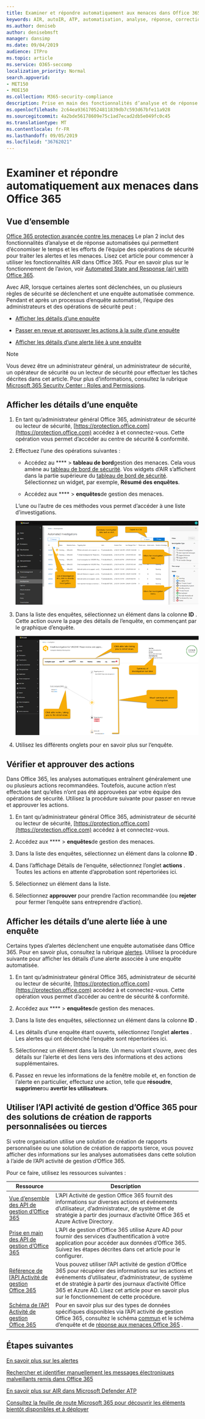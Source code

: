 ```yaml
---
title: Examiner et répondre automatiquement aux menaces dans Office 365
keywords: AIR, autoIR, ATP, automatisation, analyse, réponse, correction, menaces, avancé, menace, protection
ms.author: deniseb
author: denisebmsft
manager: dansimp
ms.date: 09/04/2019
audience: ITPro
ms.topic: article
ms.service: O365-seccomp
localization_priority: Normal
search.appverid:
- MET150
- MOE150
ms.collection: M365-security-compliance
description: Prise en main des fonctionnalités d’analyse et de réponse automatisées dans Office 365 Advanced Threat Protection Plan 2.
ms.openlocfilehash: 2c64ea936170524811839db7c593d67bfe11a928
ms.sourcegitcommit: 4a2bde56178609e75c1ad7ecad2db5e049fc0c45
ms.translationtype: MT
ms.contentlocale: fr-FR
ms.lasthandoff: 09/05/2019
ms.locfileid: "36762021"
---
```

# <a name="automatically-investigate-and-respond-to-threats-in-office-365"></a>Examiner et répondre automatiquement aux menaces dans Office 365

## <a name="overview"></a>Vue d’ensemble

[Office 365 protection avancée contre les menaces](office-365-atp.md) Le plan 2 inclut des fonctionnalités d’analyse et de réponse automatisées qui permettent d’économiser le temps et les efforts de l’équipe des opérations de sécurité pour traiter les alertes et les menaces. Lisez cet article pour commencer à utiliser les fonctionnalités AIR dans Office 365. Pour en savoir plus sur le fonctionnement de l’avion, voir [Automated State and Response (air) with Office 365](automated-investigation-response-office.md).

Avec AIR, lorsque certaines alertes sont déclenchées, un ou plusieurs règles de sécurité se déclenchent et une enquête automatisée commence. Pendant et après un processus d’enquête automatisé, l’équipe des administrateurs et des opérations de sécurité peut :

- [Afficher les détails d’une enquête](#view-details-of-an-investigation)

- [Passer en revue et approuver les actions à la suite d’une enquête](#review-and-approve-actions) 

- [Afficher les détails d’une alerte liée à une enquête](#view-details-about-an-alert-related-to-an-investigation)

> [!NOTE]
> Vous devez être un administrateur général, un administrateur de sécurité, un opérateur de sécurité ou un lecteur de sécurité pour effectuer les tâches décrites dans cet article. Pour plus d’informations, consultez la rubrique [Microsoft 365 Security Center : Roles and Permissions](https://docs.microsoft.com/office365/securitycompliance/microsoft-security-and-compliance#required-licenses-and-permissions).

## <a name="view-details-of-an-investigation"></a>Afficher les détails d’une enquête

1. En tant qu’administrateur général Office 365, administrateur de sécurité ou lecteur de sécurité, [https://protection.office.com](https://protection.office.com) accédez à et connectez-vous. Cette opération vous permet d’accéder au centre de sécurité & conformité.

2. Effectuez l’une des opérations suivantes :

    - Accédez au **** > **tableau de bord**gestion des menaces. Cela vous amène au [tableau de bord de sécurité](security-dashboard.md). Vos widgets d’AIR s’affichent dans la partie supérieure du [tableau de bord de sécurité](security-dashboard.md). Sélectionnez un widget, par exemple, **Résumé des enquêtes**.

    - Accédez aux **** > **enquêtes**de gestion des menaces. 

    L’une ou l’autre de ces méthodes vous permet d’accéder à une liste d’investigations.

    ![Page d’enquête principale pour l’AIR](media/air-maininvestigationpage.png) 

3. Dans la liste des enquêtes, sélectionnez un élément dans la colonne **ID** . Cette action ouvre la page des détails de l’enquête, en commençant par le graphique d’enquête.

    ![Page graphique d’enquête sur l’AIR](media/air-investigationgraphpage.png)

4. Utilisez les différents onglets pour en savoir plus sur l’enquête.

## <a name="review-and-approve-actions"></a>Vérifier et approuver des actions

Dans Office 365, les analyses automatiques entraînent généralement une ou plusieurs actions recommandées. Toutefois, aucune action n’est effectuée tant qu’elles n’ont pas été approuvées par votre équipe des opérations de sécurité. Utilisez la procédure suivante pour passer en revue et approuver les actions.

1. En tant qu’administrateur général Office 365, administrateur de sécurité ou lecteur de sécurité, [https://protection.office.com](https://protection.office.com) accédez à et connectez-vous. 

2. Accédez aux **** > **enquêtes**de gestion des menaces.

3. Dans la liste des enquêtes, sélectionnez un élément dans la colonne **ID** . 

3. Dans l’affichage Détails de l’enquête, sélectionnez l’onglet **actions** . Toutes les actions en attente d’approbation sont répertoriées ici.

4. Sélectionnez un élément dans la liste.

5. Sélectionnez **approuver** pour prendre l’action recommandée (ou **rejeter** pour fermer l’enquête sans entreprendre d’action).

## <a name="view-details-about-an-alert-related-to-an-investigation"></a>Afficher les détails d’une alerte liée à une enquête

Certains types d’alertes déclenchent une enquête automatisée dans Office 365. Pour en savoir plus, consultez la rubrique [alertes](automated-investigation-response-office.md#alerts). Utilisez la procédure suivante pour afficher les détails d’une alerte associée à une enquête automatisée.

1. En tant qu’administrateur général Office 365, administrateur de sécurité ou lecteur de sécurité, [https://protection.office.com](https://protection.office.com) accédez à et connectez-vous. Cette opération vous permet d’accéder au centre de sécurité & conformité.

2. Accédez aux **** > **enquêtes**de gestion des menaces.

3. Dans la liste des enquêtes, sélectionnez un élément dans la colonne **ID** . 

4. Les détails d’une enquête étant ouverts, sélectionnez l’onglet **alertes** . Les alertes qui ont déclenché l’enquête sont répertoriées ici.

5. Sélectionnez un élément dans la liste. Un menu volant s’ouvre, avec des détails sur l’alerte et des liens vers des informations et des actions supplémentaires.

6. Passez en revue les informations de la fenêtre mobile et, en fonction de l’alerte en particulier, effectuez une action, telle que **résoudre**, **supprimer**ou **avertir les utilisateurs**. 

## <a name="use-the-office-365-management-activity-api-for-custom-or-third-party-reporting-solutions"></a>Utiliser l’API activité de gestion d’Office 365 pour des solutions de création de rapports personnalisées ou tierces

Si votre organisation utilise une solution de création de rapports personnalisée ou une solution de création de rapports tierce, vous pouvez afficher des informations sur les analyses automatisées dans cette solution à l’aide de l’API activité de gestion d’Office 365.

Pour ce faire, utilisez les ressources suivantes :

|Ressource  |Description  |
|---------|---------|
|[Vue d’ensemble des API de gestion d’Office 365](https://docs.microsoft.com/office/office-365-management-api/office-365-management-apis-overview)     |L’API Activité de gestion Office 365 fournit des informations sur diverses actions et événements d’utilisateur, d’administrateur, de système et de stratégie à partir des journaux d’activité Office 365 et Azure Active Directory.         |
|[Prise en main des API de gestion d’Office 365](https://docs.microsoft.com/office/office-365-management-api/get-started-with-office-365-management-apis)     |L’API de gestion d’Office 365 utilise Azure AD pour fournir des services d’authentification à votre application pour accéder aux données d’Office 365. Suivez les étapes décrites dans cet article pour le configurer.          |
|[Référence de l’API Activité de gestion Office 365](https://docs.microsoft.com/office/office-365-management-api/office-365-management-activity-api-reference)     |Vous pouvez utiliser l’API activité de gestion d’Office 365 pour récupérer des informations sur les actions et événements d’utilisateur, d’administrateur, de système et de stratégie à partir des journaux d’activité Office 365 et Azure AD. Lisez cet article pour en savoir plus sur le fonctionnement de cette procédure.        |
|[Schéma de l’API Activité de gestion Office 365](https://docs.microsoft.com/office/office-365-management-api/office-365-management-activity-api-schema)     |Pour en savoir plus sur des types de données spécifiques disponibles via l’API activité de gestion Office 365, consultez le schéma [commun](https://docs.microsoft.com/office/office-365-management-api/office-365-management-activity-api-schema#common-schema) et le schéma d’enquête et de [réponse aux menaces Office 365](https://docs.microsoft.com/office/office-365-management-api/office-365-management-activity-api-schema#office-365-advanced-threat-protection-and-threat-investigation-and-response-schema) .         |

## <a name="next-steps"></a>Étapes suivantes

[En savoir plus sur les alertes](alert-policies.md)

[Rechercher et identifier manuellement les messages électroniques malveillants remis dans Office 365](investigate-malicious-email-that-was-delivered.md)

[En savoir plus sur AIR dans Microsoft Defender ATP](https://docs.microsoft.com/windows/security/threat-protection/microsoft-defender-atp/automated-investigations)

[Consultez la feuille de route Microsoft 365 pour découvrir les éléments bientôt disponibles et à déployer](https://www.microsoft.com/microsoft-365/roadmap?filters=)